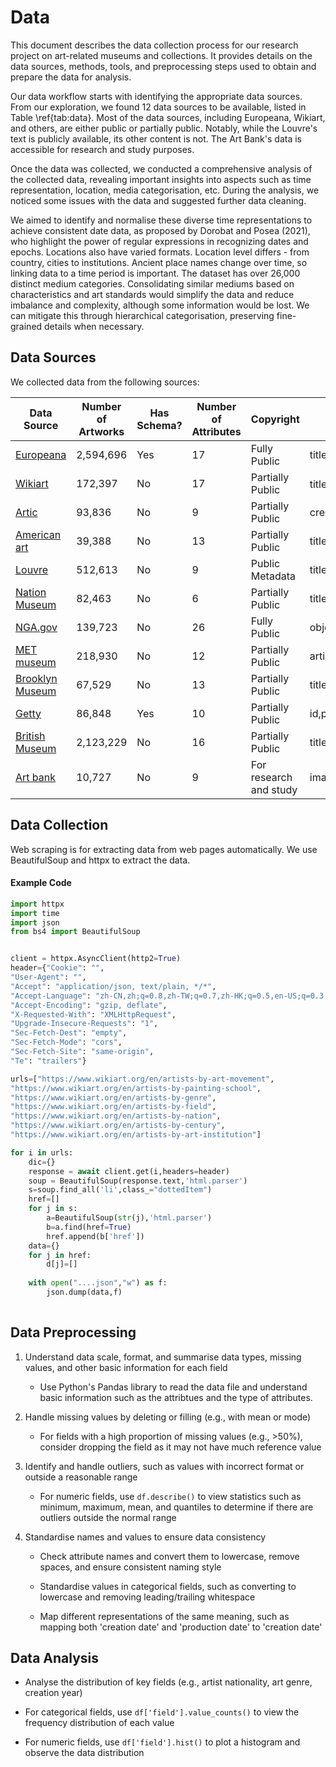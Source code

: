 # Data

This document describes the data collection process for our research project on art-related museums and collections. It provides details on the data sources, methods, tools, and preprocessing steps used to obtain and prepare the data for analysis.

Our data workflow starts with identifying the appropriate data sources. From our exploration, we found 12 data sources to be available, listed in Table \ref{tab:data}. Most of the data sources, including Europeana, Wikiart, and others, are either public or partially public. Notably, while the Louvre's text is publicly available, its other content is not. The Art Bank's data is accessible for research and study purposes. 

Once the data was collected, we conducted a comprehensive analysis of the collected data, revealing important insights into aspects such as time representation, location, media categorisation, etc. During the analysis, we noticed some issues with the data and suggested further data cleaning.

We aimed to identify and normalise these diverse time representations to achieve consistent date data, as proposed by Dorobat and Posea (2021),  who highlight the power of regular expressions in  recognizing dates and epochs. Locations also have varied formats. Location level differs - from country, cities to institutions. Ancient place names change over time, so linking data to a time period is important. The dataset has over 26,000 distinct medium categories. Consolidating similar mediums based on characteristics and art standards would simplify the data and reduce imbalance and complexity, although some information would be lost. We can mitigate this through hierarchical categorisation, preserving fine-grained details when necessary.


## Data Sources

We collected data from the following sources:


| Data Source | Number of Artworks | Has Schema? | Number of Attributes | Copyright |   Attributes |
|-------------|--------------------|-------------|-----------------------|-----------|----------|
| [Europeana](https://www.europeana.eu/en) | 2,594,696 | Yes | 17 | Fully Public |title, creator, Publisher, subject,Type of item,Aggregator,Creation date,Places,Identifier, description,Language,Year,Providing country,Collection name,Is part of,Identifier,image,Format|
| [Wikiart](https://www.wikiart.org/) | 172,397 | No | 17 | Partially Public |title,year,width,height,artistName,image,description,Style,Genre,Media,Location,Original Title,Series,Period,wikipediadescription,Theme,provenance｜
| [Artic](https://www.artic.edu/) | 93,836 | No | 9 | Partially Public |  creator, description, exhibition history, provenance, title, place, medium,dimension,date|
| [American art](https://americanart.si.edu/) | 39,388 | No | 13 | Partially Public |title, artist,date,location,dimension,copyright,credit,mediums,classification,highlight,keywords,Object Number,Linked Open Data|
| [Louvre](https://www.louvre.fr/en) | 512,613 | No | 9 | Public Metadata |title, creator, date,description,collection,history,dimension,material,location|
| [Nation Museum](https://collection.nationalmuseum.se) | 82,463 | No | 6 | Partially Public |title,creator,description,Material,dimension,Exhibited|
| [NGA.gov](https://www.nga.gov/) | 139,723 | No | 26 | Fully Public |objectid,accessioned,accessionnum,locationid,title,displaydate,beginyear,endyear,visualbrowsertimespan,medium,dimensions,inscription,markings,attributioninverted,attribution,provenancetext,classification,subclassification,visualbrowserclassification,parentid,isvirtual,departmentabbr,portfolio,series,volume,watermarks|
| [MET museum](https://www.metmuseum.org) | 218,930 | No | 12 | Partially Public |artist, date, current location,description, provenance,title, period, culture, medium, classification|
| [Brooklyn Museum](https://www.brooklynmuseum.org/) | 67,529 | No | 13 | Partially Public |title, artist,medium,dimension, collection,location,caption,image,date,DESCRIPTION,period,SIGNATURE,MARKINGS|
| [Getty](https://www.getty.edu) | 86,848 | Yes | 10 | Partially Public |id,primary_name,date_created,culture,creator,Medium,dimension,Mark,classification,object type|
| [British Museum](https://www.britishmuseum.org) | 2,123,229 | No | 16 | Partially Public |title,artist,object type,description,cultures,date,material,location,subject,Acquisition date,Department,Technique,School,Production place,comments|
| [Art bank](https://www.artbank.gov.au/) | 10,727 | No | 9 | For research and study | image, title, artist, date, material, medium, size, price, description|



## Data Collection



Web scraping is for extracting data from web pages automatically. We use BeautifulSoup and httpx to extract the data.

#### Example Code

```python
import httpx
import time
import json
from bs4 import BeautifulSoup


client = httpx.AsyncClient(http2=True)
header={"Cookie": "",
"User-Agent": "",
"Accept": "application/json, text/plain, */*",
"Accept-Language": "zh-CN,zh;q=0.8,zh-TW;q=0.7,zh-HK;q=0.5,en-US;q=0.3,en;q=0.2",
"Accept-Encoding": "gzip, deflate",
"X-Requested-With": "XMLHttpRequest",
"Upgrade-Insecure-Requests": "1",
"Sec-Fetch-Dest": "empty",
"Sec-Fetch-Mode": "cors",
"Sec-Fetch-Site": "same-origin",
"Te": "trailers"}

urls=["https://www.wikiart.org/en/artists-by-art-movement",
"https://www.wikiart.org/en/artists-by-painting-school",
"https://www.wikiart.org/en/artists-by-genre",
"https://www.wikiart.org/en/artists-by-field",
"https://www.wikiart.org/en/artists-by-nation",
"https://www.wikiart.org/en/artists-by-century",
"https://www.wikiart.org/en/artists-by-art-institution"]

for i in urls:
    dic={}
    response = await client.get(i,headers=header)
    soup = BeautifulSoup(response.text,'html.parser')
    s=soup.find_all('li',class_="dottedItem")
    href=[]
    for j in s:
        a=BeautifulSoup(str(j),'html.parser')
        b=a.find(href=True)
        href.append(b['href'])
    data={}
    for j in href:
        d[j]=[]
    
    with open("....json","w") as f:
        json.dump(data,f)    
        
```


## Data Preprocessing


1. Understand data scale, format, and summarise data types, missing values, and other basic information for each field

    - Use Python's Pandas library to read the data file and understand basic information such as the attribtues and the type of attributes.


2. Handle missing values by deleting or filling (e.g., with mean or mode)

    - For fields with a high proportion of missing values (e.g., >50%), consider dropping the field as it may not have much reference value


3. Identify and handle outliers, such as values with incorrect format or outside a reasonable range

    - For numeric fields, use `df.describe()` to view statistics such as minimum, maximum, mean, and quantiles to determine if there are outliers outside the normal range


4. Standardise names and values to ensure data consistency

    - Check attribute names and convert them to lowercase, remove spaces, and ensure consistent naming style

    - Standardise values in categorical fields, such as converting to lowercase and removing leading/trailing whitespace


    - Map different representations of the same meaning, such as mapping both 'creation date' and 'production date' to 'creation date'

## Data Analysis


- Analyse the distribution of key fields (e.g., artist nationality, art genre, creation year)

- For categorical fields, use `df['field'].value_counts()` to view the frequency distribution of each value
- For numeric fields, use `df['field'].hist()` to plot a histogram and observe the data distribution















